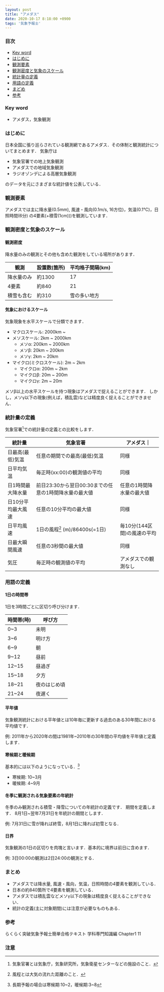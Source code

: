 ```yaml
---
layout: post
title: "アメダス"
date: 2020-10-17 8:18:00 +0900
tags: '気象予報士'
---
```


### 目次
- [Key word](#key-word)
- [はじめに](#はじめに)
- [観測要素](#観測要素)
- [観測密度と気象のスケール](#観測密度と気象のスケール)
- [統計量の定義](#統計量の定義)
- [用語の定義](#用語の定義)
- [まどめ](#まとめ)
- [参考](#参考)

### Key word
- アメダス，気象観測

### はじめに
日本全国に張り巡らされている観測網であるアメダス．その体制と観測統計についてまとめます．
気象庁は
- 気象官署での地上気象観測
- アメダスでの地域気象観測
- ラジオゾンデによる高層気象観測

のデータを元にさまざまな統計値を公表している．

### 観測要素
アメダスでは主に降水量(0.5mm), 風速・風向(0.1m/s, 16方位)，気温(0.1°C)，日照時間(6分)
の4要素(+積雪(1cm)))を観測しています．

### 観測密度と気象のスケール
#### 観測密度
降水量のみの観測とその他も含めた観測をしている場所があります．

|観測|設置数(箇所)|平均格子間隔(km)|
|---|---|---|
|降水量のみ|約1300|17|
|4要素|約840|21|
|積雪も含む|約310|雪の多い地方|

#### 気象におけるスケール
気象現象を水平スケールで分類できます．

- マクロスケール: 2000km ~
- メソスケール: 2km ~ 2000km
  - メソα: 200km ~ 2000km
  - メソβ: 20km ~ 200km
  - メソγ: 2km ~ 20km
- マイクロ(ミクロスケール): 2m ~ 2km
  - マイクロα: 200m ~ 2km
  - マイクロβ: 20m ~ 200m
  - マイクロγ: 2m ~ 20m

メソβ以上の水平スケールを持つ現象はアメダスで捉えることができます．
しかし，メソγ以下の現象(例えば，積乱雲)などは精度良く捉えることができません．

### 統計量の定義
気象官署[^kishoukansho]での統計量の定義との比較をします．

|統計量|気象官署|アメダス｜
|---|---|---|
|日最高(最低)気温|任意の期間での最高(最低)気温|同様|
|日平均気温|毎正時(xx:00)の観測値の平均|同様|
|日1時間最大降水量|前日23:30から翌日00:30までの任意の1時間降水量の最大値|任意の1時間降水量の最大値|
|日10分平均最大風速|任意の10分平均の最大値|同様|
|日平均風速|1日の風程[^huutei] (m)/86400s(=1日)|毎10分(144区間)の風速の平均|
|日最大瞬間風速|任意の3秒間の最大値|同様|
|気圧|毎正時の観測値の平均|アメダスでの観測なし|

### 用語の定義
#### 1日の時間帯
1日を3時間ごとに区切り呼び分けます．

|時間帯(時)|呼び方|
|---|---|
|0~3|未明|
|3~6|明け方|
|6~9|朝|
|9~12|昼前|
|12~15|昼過ぎ|
|15~18|夕方|
|18~21|夜のはじめ頃|
|21~24|夜遅く|

#### 平年値
気象観測統計における平年値とは10年毎に更新する過去のある30年間における平均値です．

例: 2011年から2020年の間は1981年~2010年の30年間の平均値を平年値と定義します．

#### 寒候期と暖候期
基本的には以下のようになっている．[^choukikandan]
- 寒候期: 10~3月
- 暖候期: 4~9月

#### 冬季に観測される気象要素の年統計
冬季のみ観測される積雪・降雪についての年統計の定義です．
期間を定義します．
8月1日~翌年7月31日を年統計の期間とします．

例: 7月31日に雪が降れば終雪，8月1日に降れば初雪となる．

#### 日界
気象観測の1日の区切りを肉塊と言います．基本的に境界は前日に含めます．

例: 3日00:00の観測は2日24:00の観測とする．


### まとめ
- アメダスでは降水量, 風速・風向，気温，日照時間の4要素を観測している．
- 日本の約840箇所で4要素を観測している．
- アメダスでは積乱雲などメソγ以下の現象は精度良く捉えることができない．
- 統計の定義(主に対象期間)には注意が必要なものもある．

### 参考
らくらく突破気象予報士簡単合格テキスト 学科専門知識編 Chapter1 11

### 注意
[^kishoukansho]:気象官署とは気象庁，気象研究所，気象衛星センターなどの施設のこと．
[^huutei]:風程とは大気の流れた距離のこと．
[^choukikandan]:長期予報の場合は寒候期:10~2，暖候期:3~8